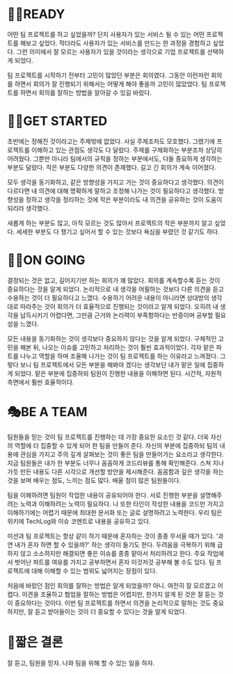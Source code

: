 # 🧎‍♀️READY

어떤 팀 프로젝트를 하고 싶었을까? 단지 사용자가 있는 서비스 될 수 있는 어떤 프로젝트를 해보고 싶었다. 
작더라도 사용자가 있는 서비스를 만드는 한 과정을 경험하고 싶었다. 
그런 의미에서 잘 모르는 사용자가 있을 것이라는 생각으로 기업 프로젝트를 선택하게 되었다.

팀 프로젝트를 시작하기 전부터 고민이 많았던 부분은 회의였다. 
그동안 이런저런 회의를 하면서 회의가 잘 진행되기 위해서는 어떻게 해야 좋을까 고민이 많았었다. 
팀 프로젝트를 하면서 회의를 잘하는 방법을 알아갈 수 있길 바랐다.

# 🚶‍♀️GET STARTED

초반에는 정해진 것이라고는 주제밖에 없었다. 사실 주제조차도 모호했다. 그랬기에 프로젝트를 이해하고 있는 관점도 생각도 다 달랐다. 
주제를 구체화하는 부분조차 상당히 어려웠다. 그뿐만 아니라 팀에서의 규칙을 정하는 부분에서도, 다들 중요하게 생각하는 부분도 달랐다. 
작은 부분도 다양한 의견이 존재했다. 길고 긴 회의가 계속 이어졌다.

모두 생각을 동기화하고, 같은 방향성을 가지고 가는 것이 중요하다고 생각했다. 
의견이 다르다면 내 의견에 대해 명확하게 말하고 조정해 나가는 것이 필요하다고 생각했다. 
방향성을 정하고 생각을 정리하는 것에 작은 부분이라도 내 의견을 공유하는 것이 도움이 되리라 생각했다.

새롭게 하는 부분도 많고, 아직 모르는 것도 많아서 프로젝트의 작은 부분까지 알고 싶었다.
세세한 부분도 다 챙기고 싶어서 할 수 있는 것보다 욕심을 부렸던 것 같기도 하다.

# 🏃‍♀️ON GOING

결정되는 것은 없고, 길어지기만 하는 회의가 꽤 많았다. 회의를 계속할수록 듣는 것이 중요하다는 것을 알게 되었다. 
논리적으로 내 생각을 어필하는 것보다 다른 의견을 듣고 수용하는 것이 더 필요하다고 느꼈다. 
수용하기 어려운 내용이 아니라면 상대방의 생각대로 따라주는 것이 회의가 더 효율적으로 진행되는 것이라고 알게 되었다. 
오히려 내 생각을 납득시키기 어렵다면, 그만큼 근거와 논리력이 부족함하다는 반증이며 공부할 필요성을 느꼈다.

모든 내용을 동기화하는 것이 생각보다 중요하지 않다는 것을 알게 되었다. 
구체적인 고민을 해본 뒤, 나오는 이슈를 고민하고 처리하는 것이 훨씬 효과적이었다.
각자 맡은 파트를 나누고 역할을 하며 조율해 나가는 것이 팀 프로젝트를 하는 이유라고 느껴졌다. 
그렇다 보니 팀 프로젝트에서 모든 부분을 해봐야 겠다는 생각보단 내가 맡은 일에 집중하게 되었다. 
맡은 부분에 집중하되 팀원이 진행한 내용을 이해하면 된다. 시간적, 자원적 측면에서 훨씬 효율적이다.

# 🎭BE A TEAM

팀원들을 믿는 것이 팀 프로젝트를 진행하는 데 가장 중요한 요소인 것 같다. 
더욱 자신의 역할에 더 집중할 수 있게 되어 한 팀을 만들어 준다. 
자신의 부분에 집중하되 팀의 내용에 관심을 가지고 주의 깊게 살펴보는 것이 좋은 팀을 만들어가는 요소라고 생각한다. 
지금 팀원들은 내가 한 부분도 너무나 꼼꼼하게 코드리뷰를 통해 확인해준다. 
스쳐 지나가듯 만든 내용도 다른 시각으로 개선할 방안을 제시해준다. 
꼼꼼함과 깊은 생각을 하는 것을 보며 배우는 점도, 느끼는 점도 많다. 배울 점이 많은 팀원들이다.

팀을 이해하려면 팀원이 작업한 내용이 공유되어야 한다. 서로 진행한 부분을 설명해주려는 노력과 이해하려는 노력이 필요하다. 
나 또한 타인이 작성한 내용을 코드만 가지고 이해하기에는 어렵기 때문에 최대한 문서화 또는 글로 설명하려고 노력한다. 
우리 팀은 위키에 TechLog와 이슈 코멘트로 내용을 공유하고 있다.

미션과 팀 프로젝트는 항상 같이 하기 때문에 혼자하는 것이 종종 무서울 때가 있다. 
'과연 내가 혼자 하면 할 수 있을까?' 하는 생각이 들기도 한다. 
두려움을 극복하기 위해 급하지 않고 소소하지만 해결되면 좋은 이슈를 종종 맡아서 처리하려고 한다. 
주요 작업에서 벗어난 파트를 여유를 가지고 공부하면서 혼자 이것저것 공부해 볼 수도 있다. 
팀 프로젝트에 대해 이해할 수 있는 범위도 넓어지는 장점이 있다.

처음에 바랐던 점인 회의를 잘하는 방법은 알게 되었을까? 아니. 여전히 잘 모르겠고 어렵다. 
이견을 조율하고 협업을 잘하는 방법은 어렵지만, 한가지 알게 된 것은 잘 듣는 것이 중요하다는 것이다. 
이번 팀 프로젝트를 하면서 의견을 논리적으로 말하는 것도 중요하지만, 잘 듣고 받아들이는 것이 더 중요할 수 있다는 것을 알게 되었다.

# 👏짧은 결론
잘 듣고, 팀원을 믿자. 나와 팀을 위해 할 수 있는 일을 하자.
